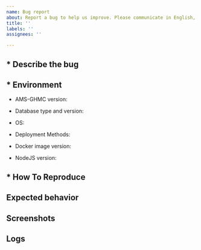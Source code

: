 ```yaml
---
name: Bug report
about: Report a bug to help us improve. Please communicate in English, and post content in other languages to AMS-GHMC Forum https://forum.nocobase.com/.
title: ''
labels: ''
assignees: ''

---
```


<!-- 
First off, thank you for reporting bugs.

Please do not clear the contents of the issue template. Items marked with * are required. Issues not filled out according to the template will be closed. 

Please communicate in English, and post content in other languages to AMS-GHMC Forum https://forum.nocobase.com/. Non-English issues will be closed.
-->

## * Describe the bug

<!-- A clear and concise description of what the bug is. -->

## * Environment

<!-- Please view it by clicking on the ? icon in the upper right corner of the AMS-GHMC navigation bar. -->
- AMS-GHMC version:

<!-- [e.g. PostgreSQL 12, MySQL 8.x, SQLite] -->
- Database type and version: 
  
<!-- [e.g. MacOS, Windows] -->
- OS:

<!-- Docker, Create-nocobase-app, Git source code -->
- Deployment Methods:

<!-- If using Docker for deployment, please provide. [e.g. nocobase/nocobase:latest] -->
- Docker image version:

<!-- If using Create-nocobase-app or Git source code for deployment, please provide. -->
- NodeJS version:


## * How To Reproduce

<!-- Please describe the reproduction process in as much detail as possible. -->

## Expected behavior

<!-- A clear and concise description of what you expected to happen. -->

## Screenshots

<!-- If applicable, add screenshots to help explain your problem. -->

## Logs

<!-- If it's an API error, please provide the relevant server logs. -->

